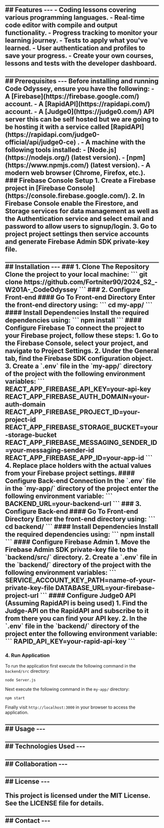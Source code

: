 


<h2 style="border-top: 3px solid #555;"</h2>
## Features
---
- Coding lessons covering various programming languages. 
- Real-time code editor with compile and output functionality. 
- Progress tracking to monitor your learning journey. 
- Tests to apply what you've learned. 
- User authentication and profiles to save your progress.
- Create your own courses, lessons and tests with the developer dashboard.
<h2 style="border-top: 3px solid #555;"</h2>
## Prerequisites 
---
Before installing and running Code Odyssey, ensure you have the following:
- A [Firebase](https://firebase.google.com/) account.
- A [RapidAPI](https://rapidapi.com/)  account.
- A [Judge0](https://judge0.com/) API server this can be self hosted but we are going to be hosting it with a service called [RapidAPI](https://rapidapi.com/judge0-official/api/judge0-ce) .
- A machine with the following tools installed:
	- [Node.js](https://nodejs.org/) (latest version).
	- [npm](https://www.npmjs.com/) (latest version).
- A modern web browser (Chrome, Firefox, etc.).
### Firebase Console Setup
1. Create a Firebase project in [Firebase Console](https://console.firebase.google.com/).
2. In Firebase Console enable the Firestore, and Storage services for data management as well as the Authentication service and select email and password to allow users to signup/login.
3. Go to project project settings then service accounts and generate Firebase Admin SDK private-key file.
<h2 style="border-top: 3px solid #555;"</h2>
## Installation
---
### 1. Clone The Repository
Clone the project to your local machine:
```
git clone https://github.com/Fortniter90/2024_S2_-W201A-_CodeOdyssey
```
### 2. Configure Front-end
#### Go To Front-end Directory
Enter the front-end directory using:
```
cd my-app/
```
#### Install Dependencies
Install the required dependencies using:
```
npm install
```
#### Configure Firebase
To connect the project to your Firebase project, follow these steps:
1. Go to the Firebase Console, select your project, and navigate to Project Settings.
2. Under the General tab, find the Firebase SDK configuration object.
3. Create a `.env` file in the `my-app/` directory of the project with the following environment variables:
```
REACT_APP_FIREBASE_API_KEY=your-api-key
REACT_APP_FIREBASE_AUTH_DOMAIN=your-auth-domain
REACT_APP_FIREBASE_PROJECT_ID=your-project-id
REACT_APP_FIREBASE_STORAGE_BUCKET=your-storage-bucket
REACT_APP_FIREBASE_MESSAGING_SENDER_ID=your-messaging-sender-id
REACT_APP_FIREBASE_APP_ID=your-app-id
```
4. Replace place holders with the actual values from your Firebase project settings.
#### Configure Back-end Connection
In the `.env` file in the `my-app/` directory of the project enter the following environment variable:
```
BACKEND_URL=your-backend-url
```
### 3. Configure Back-end
#### Go To Front-end Directory
Enter the front-end directory using:
```
cd backend/
```
#### Install Dependencies
Install the required dependencies using:
```
npm install
```
#### Configure Firebase Admin
1. Move the Firebase Admin SDK private-key file to the `backend/src/` directory.
2. Create a `.env` file in the `backend/` directory of the project with the following environment variables:
```
SERVICE_ACCOUNT_KEY_PATH=name-of-your-private-key-file
DATABASE_URL=your-firebase-project-url
```
#### Configure Judge0 API (Assuming RapidAPI is being used)
1. Find the Judge-API on the RapidAPI and subscribe to it from there you can find your API key.
2. In the `.env` file in the `backend/` directory of the project enter the following environment variable:
```
RAPID_API_KEY=your-rapid-api-key
```

### 4. Run Application
To run the application first execute the following command in the `backend/src` directory:
```
node Server.js
```

Next  execute the following command in the `my-app/` directory:
```
npm start
```

Finally visit `http://localhost:3000` in your browser to access the application.
<h2 style="border-top: 3px solid #555;"</h2>
## Usage
---


<h2 style="border-top: 3px solid #555;"</h2>
## Technologies Used
---

<h2 style="border-top: 3px solid #555;"</h2>
## Collaboration
---

<h2 style="border-top: 3px solid #555;"</h2>
## License 
---

This project is licensed under the MIT License. See the LICENSE file for details.
<h2 style="border-top: 3px solid #555;"</h2>
## Contact
---
